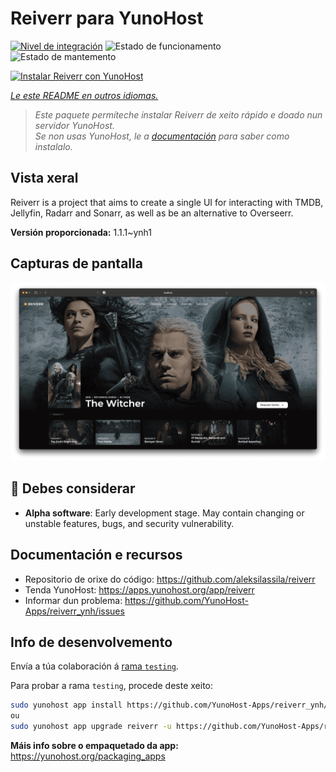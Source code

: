 <!--
NOTA: Este README foi creado automáticamente por <https://github.com/YunoHost/apps/tree/master/tools/readme_generator>
NON debe editarse manualmente.
-->

# Reiverr para YunoHost

[![Nivel de integración](https://dash.yunohost.org/integration/reiverr.svg)](https://ci-apps.yunohost.org/ci/apps/reiverr/) ![Estado de funcionamento](https://ci-apps.yunohost.org/ci/badges/reiverr.status.svg) ![Estado de mantemento](https://ci-apps.yunohost.org/ci/badges/reiverr.maintain.svg)

[![Instalar Reiverr con YunoHost](https://install-app.yunohost.org/install-with-yunohost.svg)](https://install-app.yunohost.org/?app=reiverr)

*[Le este README en outros idiomas.](./ALL_README.md)*

> *Este paquete permíteche instalar Reiverr de xeito rápido e doado nun servidor YunoHost.*  
> *Se non usas YunoHost, le a [documentación](https://yunohost.org/install) para saber como instalalo.*

## Vista xeral

Reiverr is a project that aims to create a single UI for interacting with TMDB, Jellyfin, Radarr and Sonarr, as well as be an alternative to Overseerr.

**Versión proporcionada:** 1.1.1~ynh1

## Capturas de pantalla

![Captura de pantalla de Reiverr](./doc/screenshots/screenshot.png)

## :red_circle: Debes considerar

- **Alpha software**: Early development stage. May contain changing or unstable features, bugs, and security vulnerability.

## Documentación e recursos

- Repositorio de orixe do código: <https://github.com/aleksilassila/reiverr>
- Tenda YunoHost: <https://apps.yunohost.org/app/reiverr>
- Informar dun problema: <https://github.com/YunoHost-Apps/reiverr_ynh/issues>

## Info de desenvolvemento

Envía a túa colaboración á [rama `testing`](https://github.com/YunoHost-Apps/reiverr_ynh/tree/testing).

Para probar a rama `testing`, procede deste xeito:

```bash
sudo yunohost app install https://github.com/YunoHost-Apps/reiverr_ynh/tree/testing --debug
ou
sudo yunohost app upgrade reiverr -u https://github.com/YunoHost-Apps/reiverr_ynh/tree/testing --debug
```

**Máis info sobre o empaquetado da app:** <https://yunohost.org/packaging_apps>
